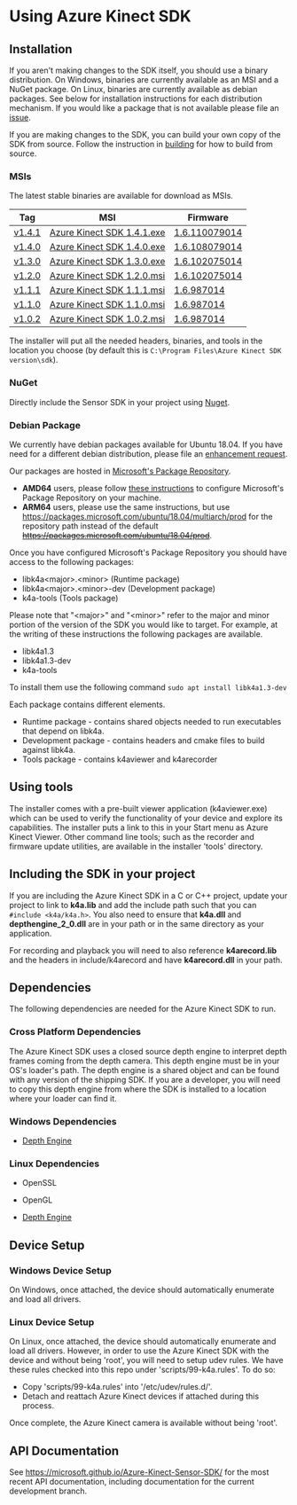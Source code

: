 # Using Azure Kinect SDK

## Installation

If you aren't making changes to the SDK itself, you should use a binary
distribution. On Windows, binaries are currently available as an MSI and a
NuGet package. On Linux, binaries are currently available as debian packages.
See below for installation instructions for each distribution mechanism. If
you would like a package that is not available please file an
[issue](https://github.com/microsoft/Azure-Kinect-Sensor-SDK/issues/new?assignees=&labels=Enhancement&template=feature-request--enhancement-.md&title=).

If you are making changes to the SDK, you can build your own copy of the SDK
from source. Follow the instruction in [building](building.md) for how to
build from source.

### MSIs

The latest stable binaries are available for download as MSIs.

   Tag                                                                               | MSI                                                                                                                                              | Firmware
-------------------------------------------------------------------------------------|--------------------------------------------------------------------------------------------------------------------------------------------------|----------------------------------------------------------------------------------------------------------------------------------------
  [v1.4.1](https://github.com/microsoft/Azure-Kinect-Sensor-SDK/releases/tag/v1.4.1) | [Azure Kinect SDK 1.4.1.exe](https://download.microsoft.com/download/3/d/6/3d6d9e99-a251-4cf3-8c6a-8e108e960b4b/Azure%20Kinect%20SDK%201.4.1.exe) | [1.6.110079014](https://download.microsoft.com/download/3/d/6/3d6d9e99-a251-4cf3-8c6a-8e108e960b4b/AzureKinectDK_Fw_1.6.110079014.bin)
  [v1.4.0](https://github.com/microsoft/Azure-Kinect-Sensor-SDK/releases/tag/v1.4.0) | [Azure Kinect SDK 1.4.0.exe](https://download.microsoft.com/download/4/5/a/45aa3917-45bf-4f24-b934-5cff74df73e1/Azure%20Kinect%20SDK%201.4.0.exe) | [1.6.108079014](https://download.microsoft.com/download/4/5/a/45aa3917-45bf-4f24-b934-5cff74df73e1/Firmware/AzureKinectDK_Fw_1.6.108079014.bin)
  [v1.3.0](https://github.com/microsoft/Azure-Kinect-Sensor-SDK/releases/tag/v1.3.0) | [Azure Kinect SDK 1.3.0.exe](https://download.microsoft.com/download/e/6/6/e66482b2-b6c1-4e34-bfee-95294163fc40/Azure%20Kinect%20SDK%201.3.0.exe) | [1.6.102075014](https://download.microsoft.com/download/1/9/8/198048e8-63f2-45c6-8f96-1fd541d1b4bc/AzureKinectDK_Fw_1.6.102075014.bin)
  [v1.2.0](https://github.com/microsoft/Azure-Kinect-Sensor-SDK/releases/tag/v1.2.0) | [Azure Kinect SDK 1.2.0.msi](http://download.microsoft.com/download/1/9/8/198048e8-63f2-45c6-8f96-1fd541d1b4bc/Azure%20Kinect%20SDK%201.2.0.msi) | [1.6.102075014](https://download.microsoft.com/download/1/9/8/198048e8-63f2-45c6-8f96-1fd541d1b4bc/AzureKinectDK_Fw_1.6.102075014.bin)
  [v1.1.1](https://github.com/Microsoft/Azure-Kinect-Sensor-SDK/releases/tag/v1.1.1) | [Azure Kinect SDK 1.1.1.msi](http://download.microsoft.com/download/4/9/0/490A8EB2-FFCA-4BAD-B0AD-0581CCE438FC/Azure%20Kinect%20SDK%201.1.1.msi) | [1.6.987014](https://download.microsoft.com/download/4/9/0/490A8EB2-FFCA-4BAD-B0AD-0581CCE438FC/AzureKinectDK_Fw_1.6.987014.bin)
  [v1.1.0](https://github.com/Microsoft/Azure-Kinect-Sensor-SDK/releases/tag/v1.1.0) | [Azure Kinect SDK 1.1.0.msi](http://download.microsoft.com/download/E/B/D/EBDBB3C1-ED3F-4236-96D6-2BCB352F3710/Azure%20Kinect%20SDK%201.1.0.msi) | [1.6.987014](https://download.microsoft.com/download/4/9/0/490A8EB2-FFCA-4BAD-B0AD-0581CCE438FC/AzureKinectDK_Fw_1.6.987014.bin)
  [v1.0.2](https://github.com/Microsoft/Azure-Kinect-Sensor-SDK/releases/tag/v1.0.2) | [Azure Kinect SDK 1.0.2.msi](http://download.microsoft.com/download/B/4/D/B4D26442-DDA5-40C2-9913-3B23AE84A806/Azure%20Kinect%20SDK%201.0.2.msi) | [1.6.987014](https://download.microsoft.com/download/4/9/0/490A8EB2-FFCA-4BAD-B0AD-0581CCE438FC/AzureKinectDK_Fw_1.6.987014.bin)

The installer will put all the needed headers, binaries, and tools in the
location you choose (by default this is `C:\Program Files\Azure Kinect SDK
version\sdk`).

### NuGet

Directly include the Sensor SDK in your project using
[Nuget](https://www.nuget.org/packages/microsoft.azure.kinect.sensor/).

### Debian Package

We currently have debian packages available for Ubuntu 18.04. If you have
need for a different debian distribution, please file an
[enhancement request](https://aka.ms/azurekinectfeedback).

Our packages are hosted in [Microsoft's Package
Repository](https://packages.microsoft.com). 
* **AMD64** users, please follow [these
instructions](https://docs.microsoft.com/en-us/windows-server/administration/linux-package-repository-for-microsoft-software)
to configure Microsoft's Package Repository on your machine.
* **ARM64** users, please use the same instructions, but use https://packages.microsoft.com/ubuntu/18.04/multiarch/prod for the repository path instead of the default ~~https://packages.microsoft.com/ubuntu/18.04/prod~~.


Once you have configured Microsoft's Package Repository you should have access
to the following packages:

* libk4a\<major\>.\<minor\> (Runtime package)
* libk4a\<major\>.\<minor\>-dev (Development package)
* k4a-tools (Tools package)

Please note that "\<major\>" and "\<minor\>" refer to the major and minor
portion of the version of the SDK you would like to target. For example, at the writing of these instructions the following packages are available.

* libk4a1.3
* libk4a1.3-dev
* k4a-tools

To install them use the following command
`sudo apt install libk4a1.3-dev`

Each package contains different elements.

* Runtime package - contains shared objects needed to run executables that depend on libk4a.
* Development package - contains headers and cmake files to build against libk4a.
* Tools package - contains k4aviewer and k4arecorder

## Using tools

The installer comes with a pre-built viewer application (k4aviewer.exe) which can be used to verify the
functionality of your device and explore its capabilities. The installer puts a link to this in your Start
menu as Azure Kinect Viewer. Other command line tools; such as the recorder and firmware update utilities, are
available in the installer 'tools' directory.

## Including the SDK in your project

If you are including the Azure Kinect SDK in a C or C++ project, update your project to link to **k4a.lib** and
add the include path such that you can `#include <k4a/k4a.h>`. You also need to ensure that **k4a.dll** and **depthengine_2_0.dll** are in your path or in the same directory as your application.

For recording and playback you will need to also reference **k4arecord.lib** and the headers in include/k4arecord and have
**k4arecord.dll** in your path.

## Dependencies

The following dependencies are needed for the Azure Kinect SDK to run.

### Cross Platform Dependencies

The Azure Kinect SDK uses a closed source depth engine to interpret depth frames
coming from the depth camera. This depth engine must be in your OS's loader's
path. The depth engine is a shared object and can be found with any version
of the shipping SDK. If you are a developer, you will need to copy this
depth engine from where the SDK is installed to a location where your loader
can find it.

### Windows Dependencies

* [Depth Engine](depthengine.md)

### Linux Dependencies

* OpenSSL

* OpenGL

* [Depth Engine](depthengine.md)

## Device Setup

### Windows Device Setup

On Windows, once attached, the device should automatically enumerate and load
all drivers.

### Linux Device Setup

On Linux, once attached, the device should automatically enumerate and load
all drivers. However, in order to use the Azure Kinect SDK with the device and without
being 'root', you will need to setup udev rules. We have these rules checked
into this repo under 'scripts/99-k4a.rules'. To do so:

* Copy 'scripts/99-k4a.rules' into '/etc/udev/rules.d/'.
* Detach and reattach Azure Kinect devices if attached during this process.

Once complete, the Azure Kinect camera is available without being 'root'.

## API Documentation

See https://microsoft.github.io/Azure-Kinect-Sensor-SDK/ for the most recent API documentation, including documentation for the current
development branch.
